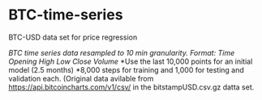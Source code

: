 # BTC-time-series
BTC-USD data set for price regression

*BTC time series data resampled to 10 min granularity.*
*Format: Time Opening High Low Close Volume*
*Use the last 10,000 points for an initial model (2.5 months)
*8,000 steps for training and 1,000 for testing and validation each.
(Original data avilable from https://api.bitcoincharts.com/v1/csv/ in the bitstampUSD.csv.gz datta set.

